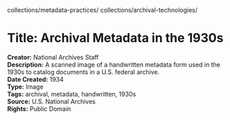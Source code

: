 collections/metadata-practices/
collections/archival-technologies/
# Title: Archival Metadata in the 1930s

**Creator:** National Archives Staff  
**Description:** A scanned image of a handwritten metadata form used in the 1930s to catalog documents in a U.S. federal archive.  
**Date Created:** 1934  
**Type:** Image  
**Tags:** archival, metadata, handwritten, 1930s  
**Source:** U.S. National Archives  
**Rights:** Public Domain


